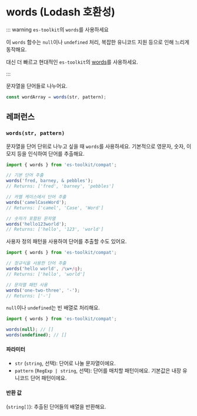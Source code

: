 # words (Lodash 호환성)

::: warning `es-toolkit`의 `words`를 사용하세요

이 `words` 함수는 `null`이나 `undefined` 처리, 복잡한 유니코드 지원 등으로 인해 느리게 동작해요.

대신 더 빠르고 현대적인 `es-toolkit`의 [words](../../string/words.md)를 사용하세요.

:::

문자열을 단어들로 나누어요.

```typescript
const wordArray = words(str, pattern);
```

## 레퍼런스

### `words(str, pattern)`

문자열을 단어 단위로 나누고 싶을 때 `words`를 사용하세요. 기본적으로 영문자, 숫자, 이모지 등을 인식하여 단어를 추출해요.

```typescript
import { words } from 'es-toolkit/compat';

// 기본 단어 추출
words('fred, barney, & pebbles');
// Returns: ['fred', 'barney', 'pebbles']

// 카멜 케이스에서 단어 추출
words('camelCaseWord');
// Returns: ['camel', 'Case', 'Word']

// 숫자가 포함된 문자열
words('hello123world');
// Returns: ['hello', '123', 'world']
```

사용자 정의 패턴을 사용하여 단어를 추출할 수도 있어요.

```typescript
import { words } from 'es-toolkit/compat';

// 정규식을 사용한 단어 추출
words('hello world', /\w+/g);
// Returns: ['hello', 'world']

// 문자열 패턴 사용
words('one-two-three', '-');
// Returns: ['-']
```

`null`이나 `undefined`는 빈 배열로 처리해요.

```typescript
import { words } from 'es-toolkit/compat';

words(null); // []
words(undefined); // []
```

#### 파라미터

- `str` (`string`, 선택): 단어로 나눌 문자열이에요.
- `pattern` (`RegExp | string`, 선택): 단어를 매치할 패턴이에요. 기본값은 내장 유니코드 단어 패턴이에요.

#### 반환 값

(`string[]`): 추출된 단어들의 배열을 반환해요.
